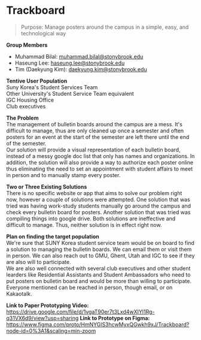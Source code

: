 # Trackboard

> Purpose: Manage posters around the campus in a simple, easy, and technological way
  
**Group Members**

- Muhammad Bilal: muhammad.bilal@stonybrook.edu
- Haseung Lee: haseung.lee@stonybrook.edu
- Tim (Daekyung Kim): daekyung.kim@stonybrook.edu

**Tentive User Population**  
Suny Korea's Student Services Team  
Other University's Student Service Team equivalent  
IGC Housing Office  
Club executives  

**The Problem**  
The management of bulletin boards around the campus are a mess. It's difficult to manage, thus are only cleaned up once a semester and often posters for an event at the start of the semester are left there until the end of the semester.  
Our solution will provide a visual representation of each bulletin board, instead of a messy google doc list that only has names and organizations. In addition, the solution will also provide a way to authorize each poster online thus eliminating the need to set an appointment with student affairs to meet in person and to manually stamp every poster. 

**Two or Three Existing Solutions**  
There is no specific website or app that aims to solve our problem right now, however a couple of solutions were attempted. One solution that was tried was having work-study students manually go around the campus and check every bulletin board for posters. Another solution that was tried was compiling things into google drive. Both solutions are ineffective and difficult to manage. Thus, neither solution is in effect right now. 

**Plan on finding the target population**  
We're sure that SUNY Korea student service team would be on board to find a solution to managing the bulletin boards. We can email them or visit them in person. We can also reach out to GMU, Ghent, Utah and IGC to see if they are also will to participate.  
We are also well connected with several club executives and other student learders like Residential Assistants and Student Ambassadors who need to put posters on bulletin board and would be more than willing to participate.  
Everyone mentioned can be reached in person, though email, or on Kakaotalk. 

**Link to Paper Prototyping Video:** https://drive.google.com/file/d/1vgaT90er7t3Lxd4wXIYl1Rg-q31VX6d9/view?usp=sharing
**Link to Prototype on Figma:** https://www.figma.com/proto/HmNYGlS3hcwMyxQGwkh9xJ/Trackboard?node-id=0%3A1&scaling=min-zoom
